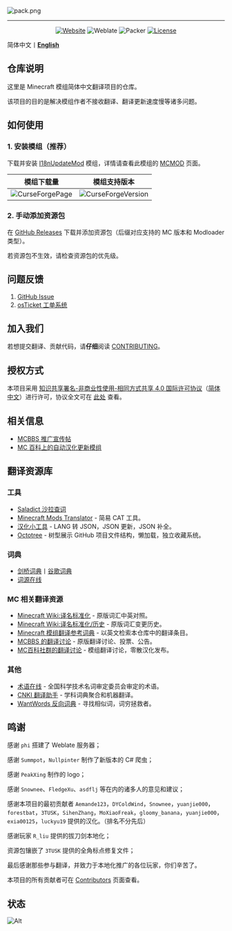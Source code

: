 ![pack.png](https://i.loli.net/2018/02/18/5a8974407b453.png)

---

<div align="center">

[![Website](https://img.shields.io/badge/%E5%AE%98%E7%BD%91-cfpa.team-brightgreen)](https://cfpa.team/)
![Weblate](https://weblate-t.exz.me/widgets/langpack/-/svg-badge.svg)
![Packer](https://github.com/CFPAOrg/Minecraft-Mod-Language-Package/workflows/Packer/badge.svg?branch=main)
[![License](https://img.shields.io/badge/license-CC%20BY--NC--SA%204.0-blue)](https://github.com/CFPAOrg/Minecraft-Mod-Language-Package/blob/main/LICENSE)

</div>

简体中文丨[**English**](https://github.com/CFPAOrg/Minecraft-Mod-Language-Package/blob/main/README-en.md)

## 仓库说明

这里是 Minecraft 模组简体中文翻译项目的仓库。

该项目的目的是解决模组作者不接收翻译、翻译更新速度慢等诸多问题。

## 如何使用

### 1. 安装模组（推荐）

下载并安装 [I18nUpdateMod](https://www.curseforge.com/minecraft/mc-mods/i18nupdatemod) 模组，详情请查看此模组的 [MCMOD](https://www.mcmod.cn/class/1188.html) 页面。

|                        模组下载量                         |                             模组支持版本                              |
| :-------------------------------------------------------: | :-------------------------------------------------------------------: |
| ![CurseForgePage](https://cf.way2muchnoise.eu/297404.svg) | ![CurseForgeVersion](https://cf.way2muchnoise.eu/versions/297404.svg) |

### 2. 手动添加资源包

在 [GitHub Releases](https://github.com/CFPAOrg/Minecraft-Mod-Language-Package/releases) 下载并添加资源包（后缀对应支持的 MC 版本和 Modloader 类型）。

若资源包不生效，请检查资源包的优先级。

## 问题反馈

1. [GitHub Issue](https://github.com/CFPAOrg/Minecraft-Mod-Language-Package/issues)
2. [osTicket 工单系统][osTicket]

## 加入我们

若想提交翻译、贡献代码，请**仔细**阅读 [CONTRIBUTING](https://github.com/CFPAOrg/Minecraft-Mod-Language-Package/blob/main/CONTRIBUTING.md)。

## 授权方式

本项目采用 [知识共享署名-非商业性使用-相同方式共享 4.0 国际许可协议](https://creativecommons.org/licenses/by-nc-sa/4.0/)（[简体中文](https://creativecommons.org/licenses/by-nc-sa/4.0/deed.zh)）进行许可，协议全文可在 [此处](https://github.com/CFPAOrg/Minecraft-Mod-Language-Package/blob/main/LICENSE) 查看。

## 相关信息

- [MCBBS 推广宣传帖](https://www.mcbbs.net/thread-774087-1-1.html)
- [MC 百科上的自动汉化更新模组](https://www.mcmod.cn/class/1188.html)

## 翻译资源库

### 工具

- [Saladict 沙拉查词](https://saladict.crimx.com/)
- [Minecraft Mods Translator](https://github.com/Maz-T/Minecraft-Mods-Translator) - 简易 CAT 工具。
- [汉化小工具](https://tt.nptr.cc/) - LANG 转 JSON，JSON 更新，JSON 补全。
- [Octotree](https://www.octotree.io/) - 树型展示 GitHub 项目文件结构，懒加载，独立收藏系统。

### 词典

- [剑桥词典](https://dictionary.cambridge.org/zhs/%E8%AF%8D%E5%85%B8/%E8%8B%B1%E8%AF%AD-%E6%B1%89%E8%AF%AD-%E7%AE%80%E4%BD%93/)丨[谷歌词典](https://chrome.google.com/webstore/detail/google-dictionary-by-goog/mgijmajocgfcbeboacabfgobmjgjcoja?hl=zh-CN)
- [词源在线](https://www.etymonline.com/cn)

### MC 相关翻译资源

- [Minecraft Wiki:译名标准化](https://minecraft.fandom.com/zh/wiki/Minecraft_Wiki:%E8%AF%91%E5%90%8D%E6%A0%87%E5%87%86%E5%8C%96) - 原版词汇中英对照。
- [Minecraft Wiki:译名标准化/历史](https://minecraft.fandom.com/zh/wiki/Minecraft_Wiki:%E8%AF%91%E5%90%8D%E6%A0%87%E5%87%86%E5%8C%96/%E5%8E%86%E5%8F%B2) - 原版词汇变更历史。
- [Minecraft 模组翻译参考词典](https://dict.mcmod.cn/) - 以英文检索本仓库中的翻译条目。
- [MCBBS 的翻译讨论](https://www.mcbbs.net/forum.php?mod=forumdisplay&fid=1015&page=1&filter=typeid&typeid=2250) - 原版翻译讨论、投票、公告。
- [MC百科社群的翻译讨论](https://bbs.mcmod.cn/forum.php?mod=forumdisplay&fid=31&filter=typeid&typeid=116) - 模组翻译讨论，零散汉化发布。

### 其他

- [术语在线](https://www.termonline.cn/index) - 全国科学技术名词审定委员会审定的术语。
- [CNKI 翻译助手](https://dict.cnki.net/index) - 学科词典聚合和机器翻译。
- [WantWords 反向词典](https://wantwords.net/) - 寻找相似词，词穷拯救者。

<!-- **你们是怎么做到流水线式的翻译的？**

emmmm，原理其实很简单。

- 通过爬虫爬取 CurseForge 的热门模组；
- 脚本推送回 GitHub 仓库；
- Weblate 检测到仓库变动，自动抓取 GitHub 变动；
- 翻译人员在 Weblate 上翻译，Weblate 自动推回到 GitHub；
- GitHub Actions 检测到仓库变动，自动构建并打包；
- GitHub Actions 自动发布到 GitHub 的 Release 上，以供下载；

-->

## 鸣谢

感谢 `phi` 搭建了 Weblate 服务器；

感谢 `Summpot`，`Nullpinter` 制作了新版本的 C# 爬虫；

感谢 `PeakXing` 制作的 logo；

感谢 `Snownee`、`FledgeXu`、`asdflj` 等在内的诸多人的意见和建议；

感谢本项目的最初贡献者 `Aemande123`，`DYColdWind`，`Snownee`，`yuanjie000`，`forestbat`，`3TUSK`，`SihenZhang`，`MoXiaoFreak`，`gloomy_banana`，`yuanjie000`，`exia00125`，`luckyu19` 提供的汉化。（排名不分先后）

感谢玩家 `R_liu` 提供的拔刀剑本地化；

资源包镶嵌了 `3TUSK` 提供的全角标点修复文件；

最后感谢那些参与翻译，并致力于本地化推广的各位玩家，你们辛苦了。

本项目的所有贡献者可在 [Contributors](https://github.com/CFPAOrg/Minecraft-Mod-Language-Package/graphs/contributors) 页面查看。

[osTicket]: <https://ticket.cyllive.cn>

## 状态

![Alt](https://repobeats.axiom.co/api/embed/fab4d8d1692c23f3728abede45c9654f039b8813.svg "Repobeats analytics image")
